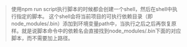 >使用npm run script执行脚本的时候都会创建一个shell，然后在shell中执行指定的脚本。
>这个shell会将当前项目的可执行依赖目录（即node_modules/.bin）添加到环境变量path中，当执行之后之后再恢复原样。就是说脚本命令中的依赖名会直接找到node_modules/.bin下面的对应脚本，而不需要加上路径。